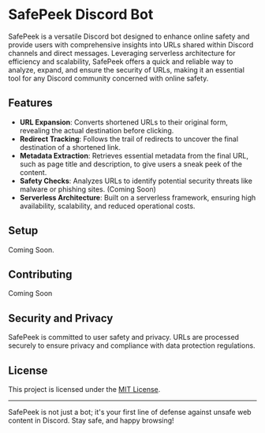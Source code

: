 # SafePeek Discord Bot
SafePeek is a versatile Discord bot designed to enhance online safety and provide users with comprehensive insights into URLs shared within Discord channels and direct messages. Leveraging serverless architecture for efficiency and scalability, SafePeek offers a quick and reliable way to analyze, expand, and ensure the security of URLs, making it an essential tool for any Discord community concerned with online safety.

## Features
- **URL Expansion**: Converts shortened URLs to their original form, revealing the actual destination before clicking.
- **Redirect Tracking**: Follows the trail of redirects to uncover the final destination of a shortened link.
- **Metadata Extraction**: Retrieves essential metadata from the final URL, such as page title and description, to give users a sneak peek of the content.
- **Safety Checks**: Analyzes URLs to identify potential security threats like malware or phishing sites. (Coming Soon)
- **Serverless Architecture**: Built on a serverless framework, ensuring high availability, scalability, and reduced operational costs.

## Setup
Coming Soon.

## Contributing
Coming Soon

## Security and Privacy
SafePeek is committed to user safety and privacy. URLs are processed securely to ensure privacy and compliance with data protection regulations.

## License
This project is licensed under the [MIT License](LICENSE).

---

SafePeek is not just a bot; it's your first line of defense against unsafe web content in Discord. Stay safe, and happy browsing!
